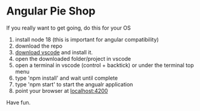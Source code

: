 # Angular Pie Shop

If you really want to get going, do this for your OS

1. install node 18 (this is important for angular compatibility)
2. download the repo
3. [download vscode](https://code.visualstudio.com/download) and install it.
4. open the downloaded folder/project in vscode
5. open a terminal in vscode (control + backtick) or under the terminal top menu
6. type 'npm install' and wait until complete
7. type 'npm start' to start the angualr application
8. point your browser at [localhost:4200](http://localhost:4200)

Have fun.
